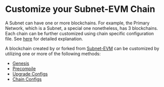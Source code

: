 # Customize your Subnet-EVM Chain

A Subnet can have one or more blockchains. For example, the Primary Network, which is a Subnet, a
special one nonetheless, has 3 blockchains. Each chain can be further customized using chain specific
configuration file. See [here](../nodes/maintain/chain-config-flags.md) for detailed explanation.

A blockchain created by or forked from [Subnet-EVM](https://github.com/ava-labs/subnet-evm) can be
customized by utilizing one or more of the following methods:

- [Genesis](subnet-evm-genesis)
- [Precompile](subnet-evm-precompiles)
- [Upgrade Configs](subnet-evm-upgrades)
- [Chain Configs](subnet-evm-avalanchego-config)